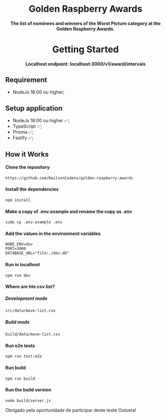 <h1 align="center">
   Golden Raspberry Awards 
</h1>

<h4 align="center"> 
  The list of nominees and winners of the Worst Picture category at the Golden Raspberry Awards.
</h4>


<h1 align="center"> Getting Started</h1> 

<h4 align="center"><b>Localhost endpoint:</b> localhost:3000/v1/award/intervals </h4> 

## Requirement
- NodeJs 18:00 ou higher;

## Setup application

- NodeJs 18:00 ou higher ✅;
- TypeScript ✅;
- Prisma ✅;
- Fastify ✅;

## How it Works

#### Clone the repository 

```
https://github.com/NailsonCodens/golden-raspberry-awards
```

#### Install the dependencies

```
npm install
```

#### Make a copy of .env.example and rename the copy as .env

```
sudo cp .env.example .env
```
#### Add the values ​​in the environment variables

```
NODE_ENV=dev
PORT=3000
DATABASE_URL="file:./dev.db"

```

#### Run in localhost

```
npm run dev 
```

#### Where are hte csv list? 

##### Development mode
```
src/data/move-list.csv 
```
##### Build mode
```
build/data/move-list.csv 
```

#### Run e2e tests

```
npm run test:e2e 
```

#### Run build

```
npm run build
```


#### Run the build version

```
node build/server.js
```


Obrigado pela oportunidade de participar deste teste Outsera!
